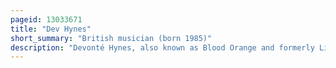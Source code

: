 ```yaml
---
pageid: 13033671
title: "Dev Hynes"
short_summary: "British musician (born 1985)"
description: "Devonté Hynes, also known as Blood Orange and formerly Lightspeed Champion, is an english Singer, Songwriter, Record Producer and Director based in New York City. From 2004 to 2006, Hynes was a Member of the Band Test Icicles, playing Guitar, Synth, and occasionally performing Vocals. They released one full Length Album in 2005. Hynes continued to release two solo Studio Albums as lightspeed Champion and then five more Albums as Blood Orange between 2008 and 2019."
---
```

